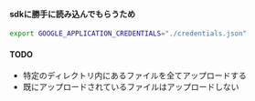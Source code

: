 #### sdkに勝手に読み込んでもらうため
```sh
export GOOGLE_APPLICATION_CREDENTIALS="./credentials.json"
```

#### TODO
- 特定のディレクトリ内にあるファイルを全てアップロードする
- 既にアップロードされているファイルはアップロードしない